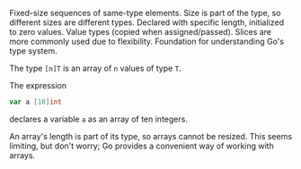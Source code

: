 Fixed-size sequences of same-type elements. Size is part of the type, so different sizes are different types. Declared with specific length, initialized to zero values. Value types (copied when assigned/passed). Slices are more commonly used due to flexibility. Foundation for understanding Go's type system.

The type `[n]T` is an array of `n` values of type `T`.

The expression

```go
var a [10]int
```


declares a variable `a` as an array of ten integers.

An array's length is part of its type, so arrays cannot be resized. This seems limiting, but don't worry; Go provides a convenient way of working with arrays.